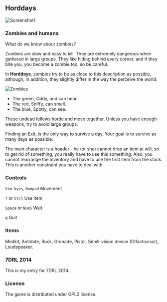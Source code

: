
## Horddays

![Screenshot1](http://i.imgur.com/4EIh4FC.png)

### Zombies and humans
What do we know about zombies?

Zombies are slow and easy to kill. They are extremely dangerous when gathered in large groups.
They like hiding behind every corner, and if they bite you, you become a zombie too, so be careful.

In **Horddays**, zombies try to be as close to this description as possible, although, in addition,
they slightly differ in the way the perceive the world:

![Zombies](http://i.imgur.com/ZU7DVd5.png)
- The green, Oddy, and can hear.
- The red, Sniffy, can smell.
- The blue, Spotty, can see.

These undead fellows horde and move together. Unless you have enough weapons, try to avoid large groups.

Finding an Exit, is the only way to survive a day. 
Your goal is to survive as many days as possible. 

The main character is a hoader - he (or she) cannot drop an item at will, so to get rid of something,
you really have to use this something. Also, you cannot rearrange the inventory and have to use 
the first item from the stack. This is another constraint you have to deal with.

### Controls
`Vim kyes`, `Numpad` Movement  

`f` or `Ctrl` Use item   

`Space` or `Num5`  Wait   

`q` Quit   


### Items
Medkit, Antidote, Rock, Grenade, Pistol, Smell-vision device (Olfactovisor), Loudspeaker.

### 7DRL 2014
This is my entry for 7DRL 2014.

### License
The game is distributed under GPL3 license. 
